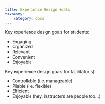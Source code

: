 ```yaml
---
title: Experience Design Goals
taxonomy:
    category: docs
---
```


Key experience design goals for students:
* Engaging
* Organized
* Relevant
* Convenient
* Enjoyable

Key experience design goals for facilitator(s)
* Controllable (i.e. manageable)
* Pliable (i.e. flexible)
* Efficient
* Enjoyable (hey, instructors are people too...)
